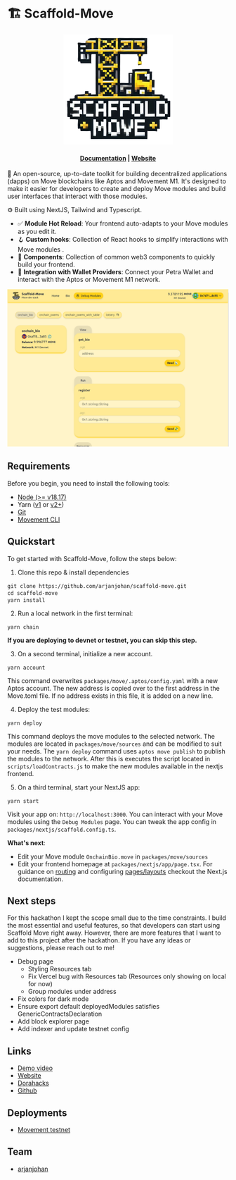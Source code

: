# 🏗 Scaffold-Move

<div align="center">

![logo](/assets/logo_small.png)
<h4 align="center">
  <a href="https://github.com/arjanjohan/scaffold-move">Documentation</a> |
  <a href="https://scaffold-move-chi.vercel.app/">Website</a>
</h4>
</div>

🧪 An open-source, up-to-date toolkit for building decentralized applications (dapps) on Move blockchains like Aptos and Movement M1. It's designed to make it easier for developers to create and deploy Move modules and build user interfaces that interact with those modules.

⚙️ Built using NextJS, Tailwind and Typescript.

- ✅ **Module Hot Reload**: Your frontend auto-adapts to your Move modules as you edit it.
- 🪝 **Custom hooks**: Collection of React hooks to simplify interactions with Move modules .
- 🧱 **Components**: Collection of common web3 components to quickly build your frontend.
- 🔐 **Integration with Wallet Providers**: Connect your Petra Wallet and interact with the Aptos or Movement M1 network.

![Debug Modules tab](assets/debug.png)

## Requirements

Before you begin, you need to install the following tools:

- [Node (>= v18.17)](https://nodejs.org/en/download/)
- Yarn ([v1](https://classic.yarnpkg.com/en/docs/install/) or [v2+](https://yarnpkg.com/getting-started/install))
- [Git](https://git-scm.com/downloads)
- [Movement CLI](https://aptos.dev/en/build/cli)

## Quickstart

To get started with Scaffold-Move, follow the steps below:

1. Clone this repo & install dependencies

```
git clone https://github.com/arjanjohan/scaffold-move.git
cd scaffold-move
yarn install
```

2. Run a local network in  the first terminal:

```
yarn chain
```

**If you are deploying to devnet or testnet, you can skip this step.**

3. On a second terminal, initialize a new account.

```
yarn account
```

This command overwrites `packages/move/.aptos/config.yaml` with a new Aptos account. The new address is copied over to the first address in the Move.toml file. If no address exists in this file, it is added on a new line.

4. Deploy the test modules:

```
yarn deploy
```

This command deploys the move modules to the selected network. The modules are located in `packages/move/sources` and can be modified to suit your needs. The `yarn deploy` command uses `aptos move publish` to publish the modules to the network. After this is executes the script located in `scripts/loadContracts.js` to make the new modules available in the nextjs frontend.

5. On a third terminal, start your NextJS app:

```
yarn start
```

Visit your app on: `http://localhost:3000`. You can interact with your Move modules using the `Debug Modules` page. You can tweak the app config in `packages/nextjs/scaffold.config.ts`.

**What's next**:

- Edit your Move module `OnchainBio.move` in `packages/move/sources`
- Edit your frontend homepage at `packages/nextjs/app/page.tsx`. For guidance on [routing](https://nextjs.org/docs/app/building-your-application/routing/defining-routes) and configuring [pages/layouts](https://nextjs.org/docs/app/building-your-application/routing/pages-and-layouts) checkout the Next.js documentation.
<!-- - Edit your Move modules test in: `packages/hardhat/test`. To run test use `yarn hardhat:test` -->

## Next steps

For this hackathon I kept the scope small due to the time constraints. I build the most essential and useful features, so that developers can start using Scaffold Move right away. However, there are more features that I want to add to this project after the hackathon. If you have any ideas or suggestions, please reach out to me!

- Debug page
  - Styling Resources tab
  - Fix Vercel bug with Resources tab (Resources only showing on local for now)
  - Group modules under address
- Fix colors for dark mode
- Ensure export default deployedModules satisfies GenericContractsDeclaration
- Add block explorer page
- Add indexer and update testnet config

## Links

- [Demo video](https://www.loom.com/share/4491aa1f222e409782a5ede3a7ac5cb0)
- [Website](https://scaffold-move-chi.vercel.app/)
- [Dorahacks](https://dorahacks.io/buidl/13953)
- [Github](https://github.com/arjanjohan/scaffold-move)

## Deployments
- [Movement testnet](https://explorer.movementnetwork.xyz/account/0xbe119e3724a7aa44ec3716f070fc36f0603937dcdb06e8277a987a87ade39018/modules/code/onchain_bio?network=testnet)

## Team

- [arjanjohan](https://x.com/arjanjohan/)
